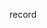<!--
 * @Author: Lu
 * @Date: 2022-01-09 10:04:27
 * @LastEditTime: 2022-01-09 10:04:28
 * @LastEditors: Lu
 * @Description: 
-->
record